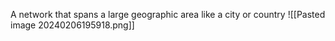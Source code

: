 A network that spans a large geographic area like a city or country 
![[Pasted image 20240206195918.png]]